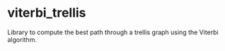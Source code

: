 # viterbi_trellis
Library to compute the best path through a trellis graph using the Viterbi algorithm.
